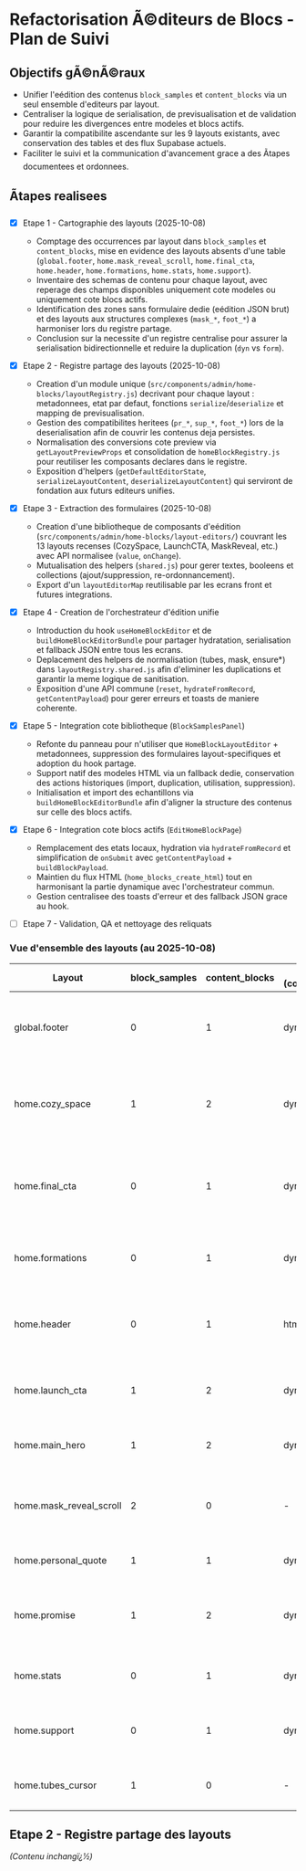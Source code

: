# Refactorisation Ã©diteurs de Blocs - Plan de Suivi

## Objectifs gÃ©nÃ©raux
- Unifier l'eédition des contenus `block_samples` et `content_blocks` via un seul ensemble d'editeurs par layout.
- Centraliser la logique de serialisation, de previsualisation et de validation pour reduire les divergences entre modeles et blocs actifs.
- Garantir la compatibilite ascendante sur les 9 layouts existants, avec conservation des tables et des flux Supabase actuels.
- Faciliter le suivi et la communication d'avancement grace a des Ãtapes documentees et ordonnees.

## Ãtapes realisees
- [x] Etape 1 - Cartographie des layouts (2025-10-08)  
  - Comptage des occurrences par layout dans `block_samples` et `content_blocks`, mise en evidence des layouts absents d'une table (`global.footer`, `home.mask_reveal_scroll`, `home.final_cta`, `home.header`, `home.formations`, `home.stats`, `home.support`).  
  - Inventaire des schemas de contenu pour chaque layout, avec reperage des champs disponibles uniquement cote modeles ou uniquement cote blocs actifs.  
  - Identification des zones sans formulaire dedie (eédition JSON brut) et des layouts aux structures complexes (`mask_*`, `foot_*`) a harmoniser lors du registre partage.  
  - Conclusion sur la necessite d'un registre centralise pour assurer la serialisation bidirectionnelle et reduire la duplication (`dyn` vs `form`).
- [x] Etape 2 - Registre partage des layouts (2025-10-08)  
  - Creation d'un module unique (`src/components/admin/home-blocks/layoutRegistry.js`) decrivant pour chaque layout : metadonnees, etat par defaut, fonctions `serialize`/`deserialize` et mapping de previsualisation.  
  - Gestion des compatibilites heritees (`pr_*`, `sup_*`, `foot_*`) lors de la deserialisation afin de couvrir les contenus deja persistes.  
  - Normalisation des conversions cote preview via `getLayoutPreviewProps` et consolidation de `homeBlockRegistry.js` pour reutiliser les composants declares dans le registre.  
  - Exposition d'helpers (`getDefaultEditorState`, `serializeLayoutContent`, `deserializeLayoutContent`) qui serviront de fondation aux futurs editeurs unifies.
- [x] Etape 3 - Extraction des formulaires (2025-10-08)  
  - Creation d'une bibliotheque de composants d'eédition (`src/components/admin/home-blocks/layout-editors/`) couvrant les 13 layouts recenses (CozySpace, LaunchCTA, MaskReveal, etc.) avec API normalisee (`value`, `onChange`).  
  - Mutualisation des helpers (`shared.js`) pour gerer textes, booleens et collections (ajout/suppression, re-ordonnancement).  
  - Export d'un `layoutEditorMap` reutilisable par les ecrans front et futures integrations.
- [x] Etape 4 - Creation de l'orchestrateur d'édition unifie  
  - Introduction du hook `useHomeBlockEditor` et de `buildHomeBlockEditorBundle` pour partager hydratation, serialisation et fallback JSON entre tous les ecrans.  
  - Deplacement des helpers de normalisation (tubes, mask, ensure*) dans `layoutRegistry.shared.js` afin d'eliminer les duplications et garantir la meme logique de sanitisation.  
  - Exposition d'une API commune (`reset`, `hydrateFromRecord`, `getContentPayload`) pour gerer erreurs et toasts de maniere coherente.
- [x] Etape 5 - Integration cote bibliotheque (`BlockSamplesPanel`)  
  - Refonte du panneau pour n'utiliser que `HomeBlockLayoutEditor` + metadonnees, suppression des formulaires layout-specifiques et adoption du hook partage.  
  - Support natif des modeles HTML via un fallback dedie, conservation des actions historiques (import, duplication, utilisation, suppression).  
  - Initialisation et import des echantillons via `buildHomeBlockEditorBundle` afin d'aligner la structure des contenus sur celle des blocs actifs.
- [x] Etape 6 - Integration cote blocs actifs (`EditHomeBlockPage`)  
  - Remplacement des etats locaux, hydration via `hydrateFromRecord` et simplification de `onSubmit` avec `getContentPayload` + `buildBlockPayload`.  
  - Maintien du flux HTML (`home_blocks_create_html`) tout en harmonisant la partie dynamique avec l'orchestrateur commun.  
  - Gestion centralisee des toasts d'erreur et des fallback JSON grace au hook.
- [ ] Etape 7 - Validation, QA et nettoyage des reliquats



### Vue d'ensemble des layouts (au 2025-10-08)
| Layout              | block_samples | content_blocks | Block type (content_blocks) | Observations cles |
| ------------------- | ------------- | --------------- | --------------------------- | ----------------- |
| global.footer       | 0             | 1               | dynamic                     | Aucune entree dans `block_samples`; contenu pilote par les champs `foot_*` cote editeur actif. |
| home.cozy_space     | 1             | 2               | dynamic                     | Editeur complet dans `BlockSamplesPanel` et `EditHomeBlockPage`; modele aligne sur CozySpaceSection. |
| home.final_cta      | 0             | 1               | dynamic                     | Present cote blocs actifs (champs `fcta_*`), pas de formulaire dedie cote modeles (eédition JSON brut). |
| home.formations     | 0             | 1               | dynamic                     | Uniquement cote blocs actifs (`form_*`), aucune UI dans la bibliotheque. |
| home.header         | 0             | 1               | html                         | Bloc HTML isole sans contrepartie dans la bibliotheque (probablement herite). |
| home.launch_cta     | 1             | 2               | dynamic                     | Formulaire complet cote modeles (`lcta_*`) et valeurs par defaut cote blocs actifs. |
| home.main_hero      | 1             | 2               | dynamic                     | Champs image / opacite coherents entre les deux editeurs. |
| home.mask_reveal_scroll | 2         | 0               | -                           | Disponible seulement dans la bibliotheque (`mask_*`), pas encore expose cote blocs actifs. |
| home.personal_quote | 1             | 1               | dynamic                     | Champs `pq_*` presents des deux cotes. |
| home.promise        | 1             | 2               | dynamic                     | Items multiples (`pr_items`) varies entre modeles/blocs, necessitent un mapping commun. |
| home.stats          | 0             | 1               | dynamic                     | Exclusif aux blocs actifs (`stats_*`), pas d'editeur dedie encore. |
| home.support        | 0             | 1               | dynamic                     | Groupe `sup_*` uniquement cote actifs ; manque de previsualisation dans les modeles. |
| home.tubes_cursor   | 1             | 0               | -                           | Experimental cote bibliotheque (WebGL), non utilise cote actif. |

## Etape 2 - Registre partage des layouts

*(Contenu inchangï¿1⁄2)*

